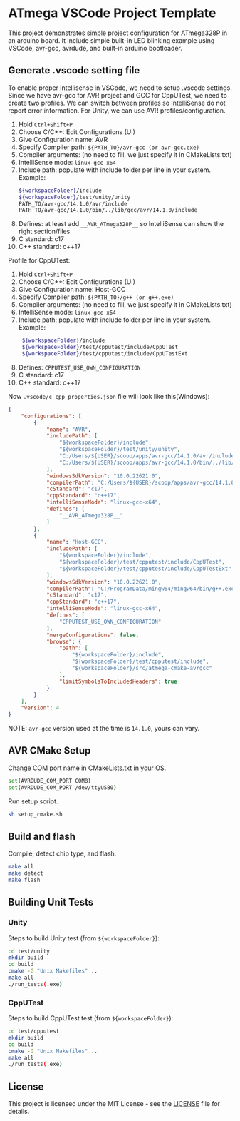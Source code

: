 # ATmega VSCode Project Template

This project demonstrates simple project configuration for ATmega328P in an arduino board.
It include simple built-in LED blinking example using VSCode, avr-gcc, avrdude, and built-in arduino bootloader.

## Generate .vscode setting file

To enable proper intellisense in VSCode, we need to setup .vscode settings.
Since we have avr-gcc for AVR project and GCC for CppUTest, we need to create two
profiles. We can switch between profiles so IntelliSense do not report error information.
For Unity, we can use AVR profiles/configuration.


1. Hold `Ctrl+Shift+P`
2. Choose C/C++: Edit Configurations (UI)
3. Give Configuration name: AVR
4. Specify Compiler path: `${PATH_TO}/avr-gcc (or avr-gcc.exe)`
5. Compiler arguments: (no need to fill, we just specify it in CMakeLists.txt)
6. IntelliSense mode: `linux-gcc-x64`
7. Include path: populate with include folder per line in your system.
   Example:
   ```sh
   ${workspaceFolder}/include
   ${workspaceFolder}/test/unity/unity
   PATH_TO/avr-gcc/14.1.0/avr/include
   PATH_TO/avr-gcc/14.1.0/bin/../lib/gcc/avr/14.1.0/include
   ```
8. Defines: at least add `__AVR_ATmega328P__` so IntelliSense can show the right section/files
9. C standard: c17
10. C++ standard: c++17

Profile for CppUTest:

1. Hold `Ctrl+Shift+P`
2. Choose C/C++: Edit Configurations (UI)
3. Give Configuration name: Host-GCC
4. Specify Compiler path: `${PATH_TO}/g++ (or g++.exe)`
5. Compiler arguments: (no need to fill, we just specify it in CMakeLists.txt)
6. IntelliSense mode: `linux-gcc-x64`
7. Include path: populate with include folder per line in your system.
   Example:
   ```sh
    ${workspaceFolder}/include
    ${workspaceFolder}/test/cpputest/include/CppUTest
    ${workspaceFolder}/test/cpputest/include/CppUTestExt
   ```
8. Defines: `CPPUTEST_USE_OWN_CONFIGURATION`
9. C standard: c17
10. C++ standard: c++17


Now `.vscode/c_cpp_properties.json` file will look like this(Windows):
```json
{
    "configurations": [
        {
            "name": "AVR",
            "includePath": [
                "${workspaceFolder}/include",
                "${workspaceFolder}/test/unity/unity",
                "C:/Users/${USER}/scoop/apps/avr-gcc/14.1.0/avr/include",
                "C:/Users/${USER}/scoop/apps/avr-gcc/14.1.0/bin/../lib/gcc/avr/14.1.0/include"
            ],
            "windowsSdkVersion": "10.0.22621.0",
            "compilerPath": "C:/Users/${USER}/scoop/apps/avr-gcc/14.1.0/bin/avr-gcc.exe",
            "cStandard": "c17",
            "cppStandard": "c++17",
            "intelliSenseMode": "linux-gcc-x64",
            "defines": [
                "__AVR_ATmega328P__"
            ]
        },
        {
            "name": "Host-GCC",
            "includePath": [
                "${workspaceFolder}/include",
                "${workspaceFolder}/test/cpputest/include/CppUTest",
                "${workspaceFolder}/test/cpputest/include/CppUTestExt"
            ],
            "windowsSdkVersion": "10.0.22621.0",
            "compilerPath": "C:/ProgramData/mingw64/mingw64/bin/g++.exe",
            "cStandard": "c17",
            "cppStandard": "c++17",
            "intelliSenseMode": "linux-gcc-x64",
            "defines": [
                "CPPUTEST_USE_OWN_CONFIGURATION"
            ],
            "mergeConfigurations": false,
            "browse": {
                "path": [
                    "${workspaceFolder}/include",
                    "${workspaceFolder}/test/cpputest/include",
                    "${workspaceFolder}/src/atmega-cmake-avrgcc"
                ],
                "limitSymbolsToIncludedHeaders": true
            }
        }
    ],
    "version": 4
}
```

NOTE: `avr-gcc` version used at the time is `14.1.0`, yours can vary.

## AVR CMake Setup

Change COM port name in CMakeLists.txt in your OS.

```sh
set(AVRDUDE_COM_PORT COM8)
set(AVRDUDE_COM_PORT /dev/ttyUSB0)
```

Run setup script.

```sh
sh setup_cmake.sh
```

## Build and flash

Compile, detect chip type, and flash.

```sh
make all
make detect
make flash
```

## Building Unit Tests

### Unity

Steps to build Unity test (from `${workspaceFolder}`):
```sh
cd test/unity
mkdir build
cd build
cmake -G "Unix Makefiles" ..
make all
./run_tests(.exe)
```

### CppUTest

Steps to build CppUTest test (from `${workspaceFolder}`):
```sh
cd test/cpputest
mkdir build
cd build
cmake -G "Unix Makefiles" ..
make all
./run_tests(.exe)
```

## License

This project is licensed under the MIT License - see the [LICENSE](./LICENCE) file for details.
